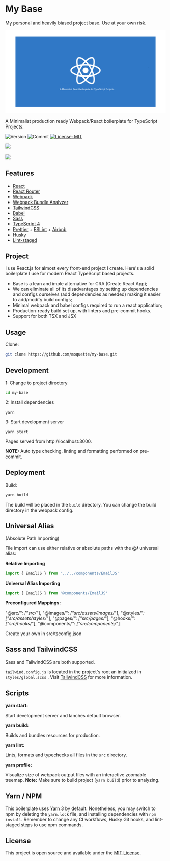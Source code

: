 # My Base

My personal and heavily biased project base. Use at your own risk.

<a href="https://my-base.moquette.us/" rel="Link to demo"><img src="./docs/resources/cover.png" alt="Link to demo" /></a>

A Minimalist production ready Webpack/React boilerplate for TypeScript Projects.

![Version](https://img.shields.io/github/package-json/v/moquette/my-base?style=flat-square&color=blue) ![Commit](https://img.shields.io/github/last-commit/moquette/my-base?style=flat-square&color=blue)
[![License: MIT](https://img.shields.io/badge/License-MIT-green.svg?style=flat-square)](LICENSE)

<a href="https://github.com/moquette/my-base" alt="Code Page">![](https://img.shields.io/static/v1?label=GitHub&message=https://github.com/moquette/my-base&style=flat-square&color=blue)</a>

<a href="https://my-base.moquette.us" alt="Demo Page">![](https://img.shields.io/static/v1?label=Demo&message=https://my-base.moquette.us&style=flat-square&color=blue)</a>

## Features

- [React](https://reactjs.org/)
- [React Router](https://reactrouter.com)
- [Webpack](https://webpack.js.org)
- [Webpack Bundle Analyzer](https://github.com/webpack-contrib/webpack-bundle-analyzer/)
- [TailwindCSS](https://tailwindcss.com)
- [Babel](https://babeljs.io/)
- [Sass](https://sass-lang.com/)
- [TypeScript 4](https://www.typescriptlang.org)
- [Prettier](https://prettier.io) + [ESLint](http://eslint.org) + [Airbnb](https://github.com/airbnb/javascript)
- [Husky](https://typicode.github.io/husky/#/)
- [Lint-staged](https://github.com/okonet/lint-staged#readme)

## Project

I use React.js for almost every front-end project I create. Here's a solid boilerplate I use for modern React TypeScript based projects.

- Base is a lean and imple alternative for CRA (Create React App);
- We can eliminate all of its disadvantages by setting up dependencies and configs ourselves (add dependencies as needed) making it easier to add/modify build configs;
- Minimal webpack and babel configs required to run a react application;
- Production-ready build set up, with linters and pre-commit hooks.
- Support for both TSX and JSX

## Usage

Clone:

```bash
git clone https://github.com/moquette/my-base.git
```

## Development

1: Change to project directory

```bash
cd my-base
```

2: Install dependencies

```
yarn
```

3: Start development server

```
yarn start
```

Pages served from http://localhost:3000.

**NOTE:**
Auto type checking, linting and formatting performed on pre-commit.

## Deployment

Build:

```bash
yarn build
```

The build will be placed in the `build` directory. You can change the build directory in the webpack config.

## Universal Alias

(Absolute Path Importing)

File import can use either relative or absolute paths with the **@/** universal alias:

**Relative Importing**

```typescript
import { EmailJS } from '../../components/EmailJS'
```

**Universal Alias Importing**

```typescript
import { EmailJS } from '@components/EmailJS'
```

**Preconfigured Mappings:**

"@src/*": ["src/*"],
"@images/*": ["src/assets/images/*"],
"@styles/*": ["src/assets/styles/*"],
"@pages/*": ["src/pages/*"],
"@hooks/*": ["src/hooks/*"],
"@components/*": ["src/components/*"]

Create your own in src/tsconfig.json


## Sass and TailwindCSS

Sass and TailwindCSS are both supported.

`tailwind.config.js` is located in the project's root an initialzed in `styles/global.scss` . Visit [TailwindCSS](https://tailwindcss.com/docs/configuration) for more information.

## Scripts

**yarn start:**

Start development server and lanches default browser.

**yarn build:**

Builds and bundles resources for production.

**yarn lint:**

Lints, formats and typechecks all files in the `src` directory.

**yarn profile:**

Visualize size of webpack output files with an interactive zoomable treemap.
**Note:** Make sure to build project (`yarn build`) prior to analyzing.

## Yarn / NPM

This boilerplate uses [Yarn 3](https://yarnpkg.com) by default. Nonetheless, you may switch to npm by deleting the `yarn.lock` file, and installing dependencies with `npm install`. Remember to change any CI workflows, Husky Git hooks, and lint-staged steps to use npm commands.

## License

This project is open source and available under the [MIT License](LICENSE).
